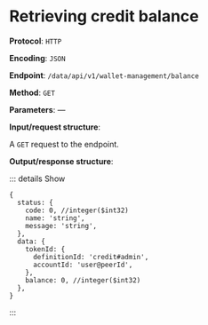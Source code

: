 # Retrieving credit balance

**Protocol**: `HTTP`

**Encoding**: `JSON`

**Endpoint**: `/data/api/v1/wallet-management/balance`

**Method**: `GET`

**Parameters**: —

**Input/request structure**:

A `GET` request to the endpoint.

**Output/response structure**:

::: details Show

```json5
{
  status: {
    code: 0, //integer($int32)
    name: 'string',
    message: 'string',
  },
  data: {
    tokenId: {
      definitionId: 'credit#admin',
      accountId: 'user@peerId',
    },
    balance: 0, //integer($int32)
  },
}
```

:::
